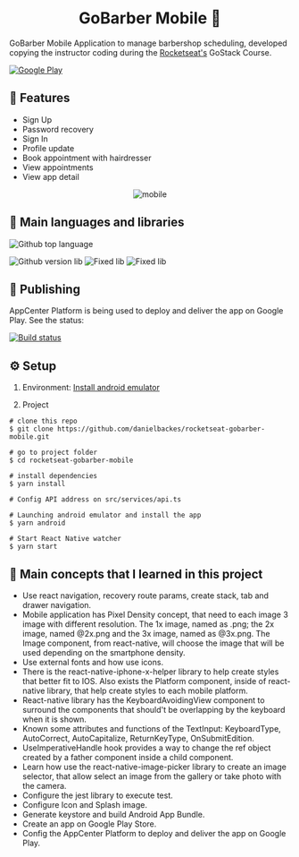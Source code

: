 <div align="center">
	<h1>GoBarber Mobile 💈</h1>
</div>

GoBarber Mobile Application to manage barbershop scheduling, developed copying the instructor coding during the [Rocketseat's](https://rocketseat.com.br) GoStack Course.

[![Google Play](https://img.shields.io/badge/Google_Play-006d77?style=for-the-badge&logo=google-play&logoColor=white)](https://play.google.com/store/apps/details?id=dev.danielbackes.gobarber)

## 📱 Features
- Sign Up
- Password recovery
- Sign In
- Profile update
- Book appointment with hairdresser
- View appointments
- View app detail

<div align="center">
	<img src="readme/movie.gif" alt="mobile" style="max-width:100%"/>
</div>

## 🧰 Main languages and libraries

![Github top language](https://img.shields.io/github/languages/top/danielbackes/rocketseat-gobarber-api?style=for-the-badge)

![Github version lib](https://img.shields.io/github/package-json/dependency-version/danielbackes/rocketseat-gobarber-web/react?style=for-the-badge)
![Fixed lib](https://img.shields.io/badge/React_Native-0.63.2-blue?style=for-the-badge)
![Fixed lib](https://img.shields.io/badge/Styled_Components-^5.2.0-blue?style=for-the-badge)

## 🚀 Publishing

AppCenter Platform is being used to deploy and deliver the app on Google Play. See the status:

[![Build status](https://build.appcenter.ms/v0.1/apps/13b0a876-bb4d-44a7-9814-b60751c21e66/branches/master/badge)](https://appcenter.ms)

## ⚙️ Setup

1. Environment: [Install android emulator](https://react-native.rocketseat.dev)

2. Project
```
# clone this repo
$ git clone https://github.com/danielbackes/rocketseat-gobarber-mobile.git

# go to project folder
$ cd rocketseat-gobarber-mobile

# install dependencies
$ yarn install

# Config API address on src/services/api.ts

# Launching android emulator and install the app
$ yarn android

# Start React Native watcher
$ yarn start
```

## 📖 Main concepts that I learned in this project
  - Use react navigation, recovery route params, create stack, tab and drawer navigation.
  - Mobile application has Pixel Density concept, that need to each image 3 image with different resolution. The 1x image, named as <image-name>.png; the 2x image, named <image-name>@2x.png and the 3x image, named as <image-name>@3x.png. The Image component, from react-native, will choose the image that will be used depending on the smartphone density.
  - Use external fonts and how use icons.
  - There is the react-native-iphone-x-helper library to help create styles that better fit to IOS. Also exists the Platform component, inside of react-native library, that help create styles to each mobile platform.
  - React-native library has the KeyboardAvoidingView component to surround the components that should't be overlapping by the keyboard when it is shown.
  - Known some attributes and functions of the TextInput: KeyboardType, AutoCorrect, AutoCapitalize, ReturnKeyType, OnSubmitEdition.
  - UseImperativeHandle hook provides a way to change the ref object created by a father component inside a child component.
  - Learn how use the react-native-image-picker library to create an image selector, that allow select an image from the gallery or take photo with the camera.
  - Configure the jest library to execute test.
  - Configure Icon and Splash image.
  - Generate keystore and build Android App Bundle.
  - Create an app on Google Play Store.
  - Config the AppCenter Platform to deploy and deliver the app on Google Play.
